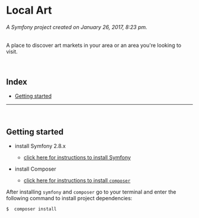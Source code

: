 # Local Art 

###### A Symfony project created on January 26, 2017, 8:23 pm. <br>
 A place to discover art markets in your area or an area you're looking to visit.

<br>

## Index
- [Getting started](#user-content-getting-started)

--- 
<br>


## Getting started

- install Symfony 2.8.x
    - [click here for instructions to install Symfony](https://symfony.com/download)

- install Composer
    - [click here for instructions to install `composer`](https://getcomposer.org/download/)


After installing `symfony` and `composer` go to your terminal and enter the following command to install project dependencies:
 ```bash
 $  composer install
 
 ```
<br>
